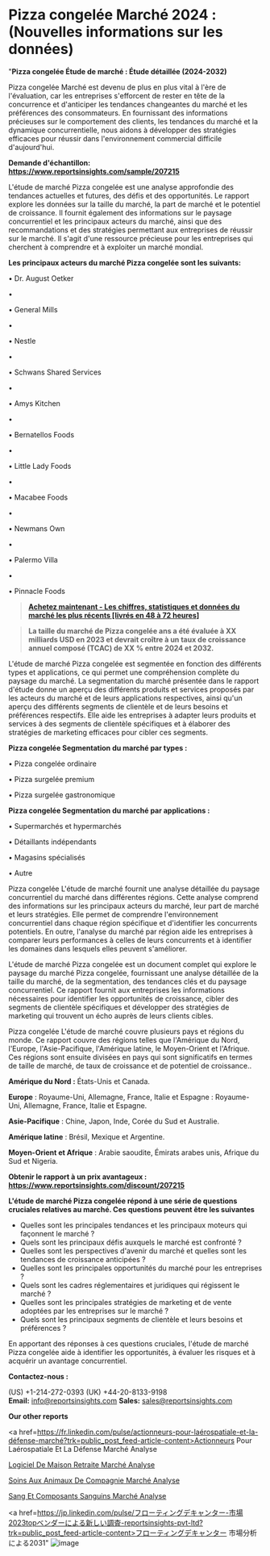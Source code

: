 # Pizza congelée Marché 2024 : (Nouvelles informations sur les données)

"<strong>Pizza congelée Étude de marché : Étude détaillée (2024-2032)</strong>

Pizza congelée Marché est devenu de plus en plus vital à l'ère de l'évaluation, car les entreprises s'efforcent de rester en tête de la concurrence et d'anticiper les tendances changeantes du marché et les préférences des consommateurs. En fournissant des informations précieuses sur le comportement des clients, les tendances du marché et la dynamique concurrentielle, nous aidons à développer des stratégies efficaces pour réussir dans l'environnement commercial difficile d'aujourd'hui.

<strong>Demande d'échantillon: <a href=https://www.reportsinsights.com/sample/207215>https://www.reportsinsights.com/sample/207215</a></strong>

L'étude de marché Pizza congelée est une analyse approfondie des tendances actuelles et futures, des défis et des opportunités. Le rapport explore les données sur la taille du marché, la part de marché et le potentiel de croissance. Il fournit également des informations sur le paysage concurrentiel et les principaux acteurs du marché, ainsi que des recommandations et des stratégies permettant aux entreprises de réussir sur le marché. Il s'agit d'une ressource précieuse pour les entreprises qui cherchent à comprendre et à exploiter un marché mondial.

<strong>Les principaux acteurs du marché Pizza congelée sont les suivants:</strong>

• Dr. August Oetker

• 

• General Mills

• 

• Nestle

• 

• Schwans Shared Services

• 

• Amys Kitchen

• 

• Bernatellos Foods

• 

• Little Lady Foods

• 

• Macabee Foods

• 

• Newmans Own

• 

• Palermo Villa

• 

• Pinnacle Foods
<blockquote><a href=https://www.reportsinsights.com/buynow/207215><span style=text-decoration: underline;><strong>Achetez maintenant - Les chiffres, statistiques et données du marché les plus récents [livrés en 48 à 72 heures]</strong></span></a></blockquote>
<blockquote><span style=text-decoration: underline;><strong>La taille du marché de Pizza congelée ans a été évaluée à XX milliards USD en 2023 et devrait croître à un taux de croissance annuel composé (TCAC) de XX % entre 2024 et 2032.</strong></span></blockquote>
L'étude de marché Pizza congelée est segmentée en fonction des différents types et applications, ce qui permet une compréhension complète du paysage du marché. La segmentation du marché présentée dans le rapport d'étude donne un aperçu des différents produits et services proposés par les acteurs du marché et de leurs applications respectives, ainsi qu'un aperçu des différents segments de clientèle et de leurs besoins et préférences respectifs. Elle aide les entreprises à adapter leurs produits et services à des segments de clientèle spécifiques et à élaborer des stratégies de marketing efficaces pour cibler ces segments.

<strong>Pizza congelée Segmentation du marché par types :</strong>

• Pizza congelée ordinaire

• Pizza surgelée premium

• Pizza surgelée gastronomique

<strong>Pizza congelée Segmentation du marché par applications :</strong>

• Supermarchés et hypermarchés

• Détaillants indépendants

• Magasins spécialisés

• Autre

Pizza congelée L'étude de marché fournit une analyse détaillée du paysage concurrentiel du marché dans différentes régions. Cette analyse comprend des informations sur les principaux acteurs du marché, leur part de marché et leurs stratégies. Elle permet de comprendre l'environnement concurrentiel dans chaque région spécifique et d'identifier les concurrents potentiels. En outre, l'analyse du marché par région aide les entreprises à comparer leurs performances à celles de leurs concurrents et à identifier les domaines dans lesquels elles peuvent s'améliorer.

L'étude de marché Pizza congelée est un document complet qui explore le paysage du marché Pizza congelée, fournissant une analyse détaillée de la taille du marché, de la segmentation, des tendances clés et du paysage concurrentiel. Ce rapport fournit aux entreprises les informations nécessaires pour identifier les opportunités de croissance, cibler des segments de clientèle spécifiques et développer des stratégies de marketing qui trouvent un écho auprès de leurs clients cibles.

Pizza congelée L'étude de marché couvre plusieurs pays et régions du monde. Ce rapport couvre des régions telles que l'Amérique du Nord, l'Europe, l'Asie-Pacifique, l'Amérique latine, le Moyen-Orient et l'Afrique. Ces régions sont ensuite divisées en pays qui sont significatifs en termes de taille de marché, de taux de croissance et de potentiel de croissance..

<strong>Amérique du Nord :</strong> États-Unis et Canada.

<strong>Europe</strong> : Royaume-Uni, Allemagne, France, Italie et Espagne : Royaume-Uni, Allemagne, France, Italie et Espagne.

<strong>Asie-Pacifique</strong> : Chine, Japon, Inde, Corée du Sud et Australie.

<strong>Amérique latine</strong> : Brésil, Mexique et Argentine.

<strong>Moyen-Orient et Afrique</strong> : Arabie saoudite, Émirats arabes unis, Afrique du Sud et Nigeria.

<strong>Obtenir le rapport à un prix avantageux : <a href=https://www.reportsinsights.com/discount/207215>https://www.reportsinsights.com/discount/207215</a></strong>

<strong>L'étude de marché Pizza congelée répond à une série de questions cruciales relatives au marché. Ces questions peuvent être les suivantes</strong>
<ul>
  <li>Quelles sont les principales tendances et les principaux moteurs qui façonnent le marché ?</li>
  <li>Quels sont les principaux défis auxquels le marché est confronté ?</li>
  <li>Quelles sont les perspectives d'avenir du marché et quelles sont les tendances de croissance anticipées ?</li>
  <li>Quelles sont les principales opportunités du marché pour les entreprises ?</li>
  <li>Quels sont les cadres réglementaires et juridiques qui régissent le marché ?</li>
  <li>Quelles sont les principales stratégies de marketing et de vente adoptées par les entreprises sur le marché ?</li>
  <li>Quels sont les principaux segments de clientèle et leurs besoins et préférences ?</li>
</ul>
En apportant des réponses à ces questions cruciales, l'étude de marché Pizza congelée aide à identifier les opportunités, à évaluer les risques et à acquérir un avantage concurrentiel.

<strong>Contactez-nous :</strong>

(US) +1-214-272-0393
(UK) +44-20-8133-9198
<strong>Email:</strong> <a>info@reportsinsights.com</a>
<strong>Sales:</strong> <a>sales@reportsinsights.com</a>

<strong>Our other reports</strong>

<a href=https://fr.linkedin.com/pulse/actionneurs-pour-laérospatiale-et-la-défense-marché?trk=public_post_feed-article-content>Actionneurs Pour Laérospatiale Et La Défense Marché Analyse</a>

<a href=https://www.linkedin.com/pulse/logiciel-de-maison-retraite-march%C3%A9-rapport-6g5zf/>Logiciel De Maison Retraite Marché Analyse</a>

<a href=https://www.linkedin.com/pulse/soins-aux-animaux-de-compagnie-march%C3%A9-rapport-iytaf/>Soins Aux Animaux De Compagnie Marché Analyse</a>

<a href=https://www.linkedin.com/pulse/sang-et-composants-sanguins-march%C3%A9-part-dynamique-lnpcf/>Sang Et Composants Sanguins Marché Analyse</a>

<a href=https://jp.linkedin.com/pulse/フローティングデキャンター-市場2023topベンダーによる新しい調査-reportsinsights-pvt-ltd?trk=public_post_feed-article-content>フローティングデキャンター 市場分析による2031</a>"
![image](https://github.com/daminid12/RImarketTech/assets/158430485/1458f8fc-650c-46cc-a5be-21b1ef4eb8d4)
